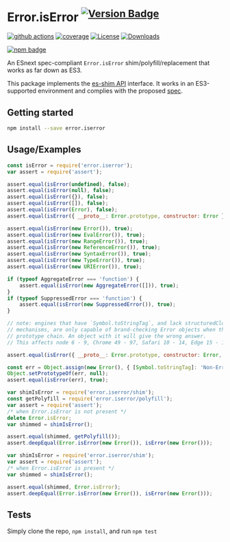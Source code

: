 # Error.isError <sup>[![Version Badge][npm-version-svg]][package-url]</sup>

[![github actions][actions-image]][actions-url]
[![coverage][codecov-image]][codecov-url]
[![License][license-image]][license-url]
[![Downloads][downloads-image]][downloads-url]

[![npm badge][npm-badge-png]][package-url]

An ESnext spec-compliant `Error.isError` shim/polyfill/replacement that works as far down as ES3.

This package implements the [es-shim API](https://github.com/es-shims/api) interface. It works in an ES3-supported environment and complies with the proposed [spec](https://tc39.es/proposal-is-error/).

## Getting started

```sh
npm install --save error.iserror
```

## Usage/Examples

```js
const isError = require('error.iserror');
var assert = require('assert');

assert.equal(isError(undefined), false);
assert.equal(isError(null), false);
assert.equal(isError({}), false);
assert.equal(isError([]), false);
assert.equal(isError(Error), false);
assert.equal(isError({ __proto__: Error.prototype, constructor: Error }), false);

assert.equal(isError(new Error()), true);
assert.equal(isError(new EvalError()), true);
assert.equal(isError(new RangeError()), true);
assert.equal(isError(new ReferenceError()), true);
assert.equal(isError(new SyntaxError()), true);
assert.equal(isError(new TypeError()), true);
assert.equal(isError(new URIError()), true);

if (typeof AggregateError === 'function') {
    assert.equal(isError(new AggregateError([])), true);
}
if (typeof SuppressedError === 'function') {
    assert.equal(isError(new SuppressedError()), true);
}

// note: engines that have `Symbol.toStringTag`, and lack structuredClone, and lack other brand-checking
// mechanisms, are only capable of brand-checking Error objects when they lack a `Symbol.toStringTag` property in their
// prototype chain. An object with it will give the wrong answer.
// This affects node 6 - 9, Chrome 49 - 97, Safari 10 - 14, Edge 15 - 18

assert.equal(isError({ __proto__: Error.prototype, constructor: Error, [Symbol.toStringTag]: 'Error' }), false);

const err = Object.assign(new Error(), { [Symbol.toStringTag]: 'Non-Error' });
Object.setPrototypeOf(err, null);
assert.equal(isError(err), true);
```

```js
var shimIsError = require('error.iserror/shim');
const getPolyfill = require('error.iserror/polyfill');
var assert = require('assert');
/* when Error.isError is not present */
delete Error.isError;
var shimmed = shimIsError();

assert.equal(shimmed, getPolyfill());
assert.deepEqual(Error.isError(new Error()), isError(new Error()));
```

```js
var shimIsError = require('error.iserror/shim');
var assert = require('assert');
/* when Error.isError is present */
var shimmed = shimIsError();

assert.equal(shimmed, Error.isError);
assert.deepEqual(Error.isError(new Error()), isError(new Error()));
```

## Tests
Simply clone the repo, `npm install`, and run `npm test`

[package-url]: https://npmjs.org/package/error.iserror
[npm-version-svg]: https://versionbadg.es/es-shims/Error.isError.svg
[deps-svg]: https://david-dm.org/es-shims/Error.isError.svg
[deps-url]: https://david-dm.org/es-shims/Error.isError
[dev-deps-svg]: https://david-dm.org/es-shims/Error.isError/dev-status.svg
[dev-deps-url]: https://david-dm.org/es-shims/Error.isError#info=devDependencies
[npm-badge-png]: https://nodei.co/npm/error.iserror.png?downloads=true&stars=true
[license-image]: https://img.shields.io/npm/l/error.iserror.svg
[license-url]: LICENSE
[downloads-image]: https://img.shields.io/npm/dm/error.iserror.svg
[downloads-url]: https://npm-stat.com/charts.html?package=error.iserror
[codecov-image]: https://codecov.io/gh/es-shims/Error.isError/branch/main/graphs/badge.svg
[codecov-url]: https://app.codecov.io/gh/es-shims/Error.isError/
[actions-image]: https://img.shields.io/endpoint?url=https://github-actions-badge-u3jn4tfpocch.runkit.sh/es-shims/Error.isError
[actions-url]: https://github.com/es-shims/Error.isError/actions
